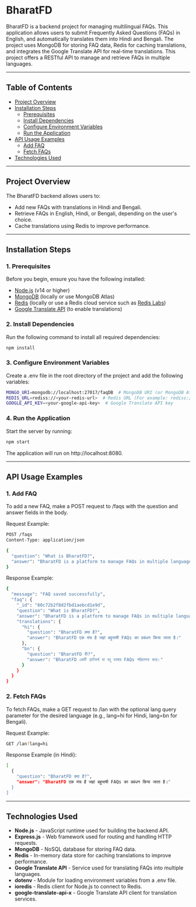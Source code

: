 # BharatFD

BharatFD is a backend project for managing multilingual FAQs. This application allows users to submit Frequently Asked Questions (FAQs) in English, and automatically translates them into Hindi and Bengali. The project uses MongoDB for storing FAQ data, Redis for caching translations, and integrates the Google Translate API for real-time translations. This project offers a RESTful API to manage and retrieve FAQs in multiple languages.

---

## Table of Contents

- [Project Overview](#project-overview)
- [Installation Steps](#installation-steps)
  - [Prerequisites](##prerequisites)
  - [Install Dependencies](##install-dependencies)
  - [Configure Environment Variables](##configure-environment-variables)
  - [Run the Application](##run-the-application)
- [API Usage Examples](#api-usage-examples)
  - [Add FAQ](##add-faq)
  - [Fetch FAQs](##fetch-faqs)
- [Technologies Used](#technologies-used)

---

## Project Overview

The BharatFD backend allows users to:
- Add new FAQs with translations in Hindi and Bengali.
- Retrieve FAQs in English, Hindi, or Bengali, depending on the user's choice.
- Cache translations using Redis to improve performance.

---

## Installation Steps

### 1. Prerequisites
Before you begin, ensure you have the following installed:
- [Node.js](https://nodejs.org/) (v14 or higher)
- [MongoDB](https://www.mongodb.com/try/download/community) (locally or use MongoDB Atlas)
- [Redis](https://redis.io/download) (locally or use a Redis cloud service such as [Redis Labs](https://redislabs.com/))
- [Google Translate API](https://cloud.google.com/translate) (to enable translations)

### 2. Install Dependencies

Run the following command to install all required dependencies:

```bash
npm install
```

### 3. Configure Environment Variables

Create a .env file in the root directory of the project and add the following variables:

```bash
MONGO_URI=mongodb://localhost:27017/faqDB  # MongoDB URI (or MongoDB Atlas URI)
REDIS_URL=rediss://<your-redis-url>  # Redis URL (For example: rediss://your-redis-server:6379)
GOOGLE_API_KEY=<your-google-api-key>  # Google Translate API key
```

### 4. Run the Application

Start the server by running:

```bash
npm start
```

The application will run on http://localhost:8080.

---


## API Usage Examples

### 1. Add FAQ

To add a new FAQ, make a POST request to /faqs with the question and answer fields in the body.

Request Example:

```bash
POST /faqs
Content-Type: application/json

{
  "question": "What is BharatFD?",
  "answer": "BharatFD is a platform to manage FAQs in multiple languages."
}
```

Response Example:

```bash
{
  "message": "FAQ saved successfully",
  "faq": {
    "_id": "60c72b2f8d2fbd1aebcd1e9d",
    "question": "What is BharatFD?",
    "answer": "BharatFD is a platform to manage FAQs in multiple languages.",
    "translations": {
      "hi": {
        "question": "BharatFD क्या है?",
        "answer": "BharatFD एक मंच है जहां बहुभाषी FAQs का प्रबंधन किया जाता है।"
      },
      "bn": {
        "question": "BharatFD কী?",
        "answer": "BharatFD একটি প্ল্যাটফর্ম যা বহু ভাষায় FAQs পরিচালনা করে।"
      }
    }
  }
}
```

### 2. Fetch FAQs

To fetch FAQs, make a GET request to /lan with the optional lang query parameter for the desired language (e.g., lang=hi for Hindi, lang=bn for Bengali).

Request Example:

```bash
GET /lan?lang=hi
```

Response Example (in Hindi):

```bash
[
  {
    "question": "BharatFD क्या है?",
    "answer": "BharatFD एक मंच है जहां बहुभाषी FAQs का प्रबंधन किया जाता है।"
  }
]
```

---


## Technologies Used

- **Node.js** - JavaScript runtime used for building the backend API.
- **Express.js** - Web framework used for routing and handling HTTP requests.
- **MongoDB** - NoSQL database for storing FAQ data.
- **Redis** - In-memory data store for caching translations to improve performance.
- **Google Translate API** - Service used for translating FAQs into multiple languages.
- **dotenv** - Module for loading environment variables from a .env file.
- **ioredis** - Redis client for Node.js to connect to Redis.
- **google-translate-api-x** - Google Translate API client for translation services.



